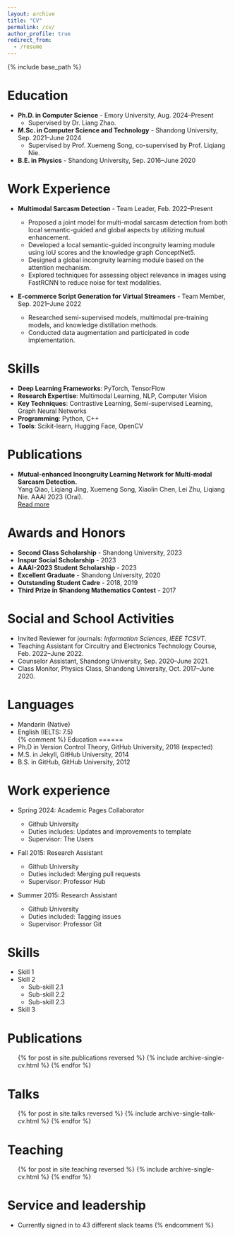 ```yaml
---
layout: archive
title: "CV"
permalink: /cv/
author_profile: true
redirect_from:
  - /resume
---
```


{% include base_path %}

Education
======
* **Ph.D. in Computer Science** - Emory University, Aug. 2024–Present  
  * Supervised by Dr. Liang Zhao.  
* **M.Sc. in Computer Science and Technology** - Shandong University, Sep. 2021–June 2024  
  * Supervised by Prof. Xuemeng Song, co-supervised by Prof. Liqiang Nie.  
* **B.E. in Physics** - Shandong University, Sep. 2016–June 2020

Work Experience
======
* **Multimodal Sarcasm Detection** - Team Leader, Feb. 2022–Present  
  * Proposed a joint model for multi-modal sarcasm detection from both local semantic-guided and global aspects by utilizing mutual enhancement.  
  * Developed a local semantic-guided incongruity learning module using IoU scores and the knowledge graph ConceptNet5.  
  * Designed a global incongruity learning module based on the attention mechanism.  
  * Explored techniques for assessing object relevance in images using FastRCNN to reduce noise for text modalities.  

* **E-commerce Script Generation for Virtual Streamers** - Team Member, Sep. 2021–June 2022  
  * Researched semi-supervised models, multimodal pre-training models, and knowledge distillation methods.  
  * Conducted data augmentation and participated in code implementation.  

Skills
======
* **Deep Learning Frameworks**: PyTorch, TensorFlow  
* **Research Expertise**: Multimodal Learning, NLP, Computer Vision  
* **Key Techniques**: Contrastive Learning, Semi-supervised Learning, Graph Neural Networks  
* **Programming**: Python, C++  
* **Tools**: Scikit-learn, Hugging Face, OpenCV  

Publications
======
* **Mutual-enhanced Incongruity Learning Network for Multi-modal Sarcasm Detection.**  
  Yang Qiao, Liqiang Jing, Xuemeng Song, Xiaolin Chen, Lei Zhu, Liqiang Nie. AAAI 2023 (Oral).  
  [Read more](https://ojs.aaai.org/index.php/AAAI/article/view/26138)

Awards and Honors
======
* **Second Class Scholarship** - Shandong University, 2023  
* **Inspur Social Scholarship** - 2023  
* **AAAI-2023 Student Scholarship** - 2023  
* **Excellent Graduate** - Shandong University, 2020  
* **Outstanding Student Cadre** - 2018, 2019  
* **Third Prize in Shandong Mathematics Contest** - 2017  

Social and School Activities
======
* Invited Reviewer for journals: *Information Sciences*, *IEEE TCSVT*.  
* Teaching Assistant for Circuitry and Electronics Technology Course, Feb. 2022–June 2022.  
* Counselor Assistant, Shandong University, Sep. 2020–June 2021.  
* Class Monitor, Physics Class, Shandong University, Oct. 2017–June 2020.  

Languages
======
* Mandarin (Native)  
* English (IELTS: 7.5)  
{% comment %}
Education
======
* Ph.D in Version Control Theory, GitHub University, 2018 (expected)
* M.S. in Jekyll, GitHub University, 2014
* B.S. in GitHub, GitHub University, 2012

Work experience
======
* Spring 2024: Academic Pages Collaborator
  * Github University
  * Duties includes: Updates and improvements to template
  * Supervisor: The Users

* Fall 2015: Research Assistant
  * Github University
  * Duties included: Merging pull requests
  * Supervisor: Professor Hub

* Summer 2015: Research Assistant
  * Github University
  * Duties included: Tagging issues
  * Supervisor: Professor Git
  
Skills
======
* Skill 1
* Skill 2
  * Sub-skill 2.1
  * Sub-skill 2.2
  * Sub-skill 2.3
* Skill 3

Publications
======
  <ul>{% for post in site.publications reversed %}
    {% include archive-single-cv.html %}
  {% endfor %}</ul>
  
Talks
======
  <ul>{% for post in site.talks reversed %}
    {% include archive-single-talk-cv.html  %}
  {% endfor %}</ul>
  
Teaching
======
  <ul>{% for post in site.teaching reversed %}
    {% include archive-single-cv.html %}
  {% endfor %}</ul>
  
Service and leadership
======
* Currently signed in to 43 different slack teams
{% endcomment %}
